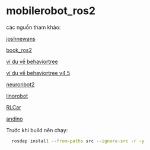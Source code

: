 # mobilerobot_ros2
các nguồn tham khảo:
  
  [joshnewans](https://github.com/joshnewans)

  [book_ros2](https://github.com/fmrico/book_ros2)

  [ví dụ về behaviortree](https://github.com/Adlink-ROS/BT_ros2)

  [ví dụ về behaviortree v4.5](https://github.com/sea-bass/turtlebot3_behavior_demos)

  [neuronbot2](https://github.com/Adlink-ROS/neuronbot2)

  [linorobot](https://github.com/linorobot/linorobot2)

  [RLCar](https://github.com/RLmodel/RLCar/tree/main/RLCar-ROS2)

  [andino](https://github.com/Ekumen-OS/andino)

Trước khi build nên chạy:
```bash
  rosdep install --from-paths src --ignore-src -r -y
```
